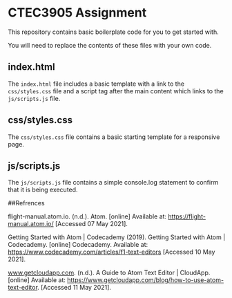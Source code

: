 # CTEC3905 Assignment

This repository contains basic boilerplate code for you to get started with.

You will need to replace the contents of these files with your own code.

## index.html

The `index.html` file includes a basic template with a link to the `css/styles.css` file and a script tag after the main content which links to the `js/scripts.js` file.

## css/styles.css

The `css/styles.css` file contains a basic starting template for a responsive page.

## js/scripts.js

The `js/scripts.js` file contains a simple console.log statement to confirm that it is being executed.

##Refrences

flight-manual.atom.io. (n.d.). Atom. [online] Available at: https://flight-manual.atom.io/ [Accessed 07 May 2021].

Getting Started with Atom | Codecademy (2019). Getting Started with Atom | Codecademy. [online] Codecademy. Available at: https://www.codecademy.com/articles/f1-text-editors [Accessed 10 May 2021].

www.getcloudapp.com. (n.d.). A Guide to Atom Text Editor | CloudApp. [online] Available at: https://www.getcloudapp.com/blog/how-to-use-atom-text-editor. [Accessed 11 May 2021].
